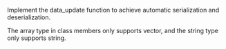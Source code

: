Implement the data_update function to achieve automatic serialization and deserialization.

The array type in class members only supports vector, and the string type only supports string.
